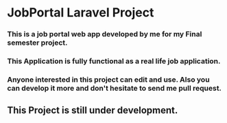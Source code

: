 # JobPortal Laravel Project

### This is a job portal web app developed by me for my Final semester project. 

### This Application is fully functional as a real life job application.

### Anyone interested in this project can edit and use. Also you can develop it more and don't hesitate to send me pull request.

## This Project is still under development.
